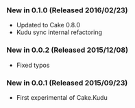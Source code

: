 ### New in 0.1.0 (Released 2016/02/23)
* Updated to Cake 0.8.0
* Kudu sync internal refactoring
### New in 0.0.2 (Released 2015/12/08)
* Fixed typos
### New in 0.0.1 (Released 2015/09/23)
* First experimental of Cake.Kudu